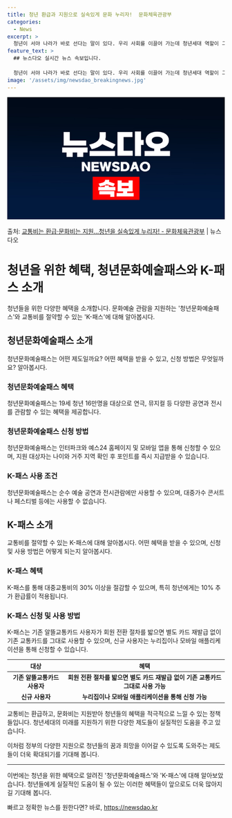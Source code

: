 ```yaml
---
title: 청년 환급과 지원으로 실속있게 문화 누리자!  문화체육관광부
categories:
  - News
excerpt: >
  청년이 서야 나라가 바로 선다는 말이 있다. 우리 사회를 이끌어 가는데 청년세대 역할이 그만큼 중요하다는 의…
feature_text: >
  ## 뉴스다오 실시간 뉴스 속보입니다.

  청년이 서야 나라가 바로 선다는 말이 있다. 우리 사회를 이끌어 가는데 청년세대 역할이 그만큼 중요하다는 의…
image: '/assets/img/newsdao_breakingnews.jpg'
---
```


![뉴스다오 속보](/assets/img/newsdao_breakingnews.jpg)

<p>출처: <a href="https://newsdao.kr/3425" rel="dofollow">교통비는 환급·문화비는 지원…청년을 실속있게 누리자! - 문화체육관광부</a> | 뉴스다오</p>

<h1>청년을 위한 혜택, 청년문화예술패스와 K-패스 소개</h1>
<p data-ke-size="size16">청년들을 위한 다양한 혜택을 소개합니다. 문화예술 관람을 지원하는 '청년문화예술패스'와 교통비를 절약할 수 있는 'K-패스'에 대해 알아봅시다.</p>

<h2 data-ke-size="size26">청년문화예술패스 소개</h2>
<p data-ke-size="size16">청년문화예술패스는 어떤 제도일까요? 어떤 혜택을 받을 수 있고, 신청 방법은 무엇일까요? 알아봅시다.</p>

<h3>청년문화예술패스 혜택</h3>
<p data-ke-size="size16">청년문화예술패스는 19세 청년 16만명을 대상으로 연극, 뮤지컬 등 다양한 공연과 전시를 관람할 수 있는 혜택을 제공합니다.</p>

<h3>청년문화예술패스 신청 방법</h3>
<p data-ke-size="size16">청년문화예술패스는 인터파크와 예스24 홈페이지 및 모바일 앱을 통해 신청할 수 있으며, 지원 대상자는 나이와 거주 지역 확인 후 포인트를 즉시 지급받을 수 있습니다.</p>

<h3>K-패스 사용 조건</h3>
<p data-ke-size="size16">청년문화예술패스는 순수 예술 공연과 전시관람에만 사용할 수 있으며, 대중가수 콘서트나 페스티벌 등에는 사용할 수 없습니다.</p>

<h2 data-ke-size="size26">K-패스 소개</h2>
<p data-ke-size="size16">교통비를 절약할 수 있는 K-패스에 대해 알아봅시다. 어떤 혜택을 받을 수 있으며, 신청 및 사용 방법은 어떻게 되는지 알아봅시다.</p>

<h3>K-패스 혜택</h3>
<p data-ke-size="size16">K-패스를 통해 대중교통비의 30% 이상을 절감할 수 있으며, 특히 청년에게는 10% 추가 환급률이 적용됩니다.</p>

<h3>K-패스 신청 및 사용 방법</h3>
<p data-ke-size="size16">K-패스는 기존 알뜰교통카드 사용자가 회원 전환 절차를 밟으면 별도 카드 재발급 없이 기존 교통카드를 그대로 사용할 수 있으며, 신규 사용자는 누리집이나 모바일 애플리케이션을 통해 신청할 수 있습니다.</p>
<table>
  <thead>
    <tr>
      <th>대상</th>
      <th>혜택</th>
    </tr>
  </thead>
  <tbody>
    <tr>
      <td style="text-align: center; height: 17px;"><b>기존 알뜰교통카드 사용자</b></td>
      <td style="text-align: center; height: 17px;"><b>회원 전환 절차를 밟으면 별도 카드 재발급 없이 기존 교통카드 그대로 사용 가능</b></td>
    </tr>
    <tr>
      <td style="text-align: center; height: 17px;"><b>신규 사용자</b></td>
      <td style="text-align: center; height: 17px;"><b>누리집이나 모바일 애플리케이션을 통해 신청 가능</b></td>
    </tr>
  </tbody>
</table>
<p data-ke-size="size16">교통비는 환급하고, 문화비는 지원받아 청년들의 혜택을 적극적으로 느낄 수 있는 정책들입니다. 청년세대의 미래를 지원하기 위한 다양한 제도들이 실질적인 도움을 주고 있습니다.</p>
<p data-ke-size="size16">이처럼 정부의 다양한 지원으로 청년들의 꿈과 희망을 이어갈 수 있도록 도와주는 제도들이 더욱 확대되기를 기대해 봅니다.</p>
<hr>
<p data-ke-size="size16">이번에는 청년을 위한 혜택으로 알려진 '청년문화예술패스'와 'K-패스'에 대해 알아보았습니다. 청년들에게 실질적인 도움이 될 수 있는 이러한 혜택들이 앞으로도 더욱 많아지길 기대해 봅니다.</p> 

빠르고 정확한 뉴스를 원한다면? 바로, <a href="https://newsdao.kr" rel="dofollow">https://newsdao.kr</a>


